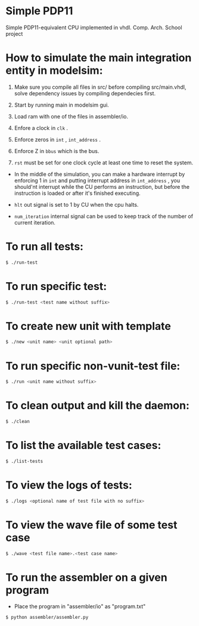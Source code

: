 # Simple PDP11
Simple PDP11-equivalent CPU implemented in vhdl. Comp. Arch. School project

# How to simulate the main integration entity in modelsim:

1. Make sure you compile all files in src/ before compiling src/main.vhdl, solve dependency issues by compiling dependecies first.

0. Start by running main in modelsim gui.

0. Load ram with one of the files in assembler/io.

0. Enfore a clock in `clk` .

0. Enforce zeros in `int` , `int_address` .

0. Enforce Z in `bbus` which is the bus.

0. `rst` must be set for one clock cycle at least one time to reset the system.

* In the middle of the simulation, you can make a hardware interrupt by enforcing 1 in `int` and putting interrupt address in `int_address` , you should'nt interrupt while the CU performs an instruction, but before the instruction is loaded or after it's finished executing.

* `hlt` out signal is set to 1 by CU when the cpu halts.

* `num_iteration` internal signal can be used to keep track of the number of current iteration.

# To run all tests:

``` bash
$ ./run-test
```

# To run specific test:

``` bash
$ ./run-test <test name without suffix>
```

# To create new unit with template

``` bash
$ ./new <unit name> <unit optional path>
```

# To run specific non-vunit-test file:

``` bash
$ ./run <unit name without suffix>
```

# To clean output and kill the daemon:

``` bash
$ ./clean
```

# To list the available test cases:

``` bash
$ ./list-tests
```

# To view the logs of tests:

``` bash
$ ./logs <optional name of test file with no suffix>
```

# To view the wave file of some test case

``` bash
$ ./wave <test file name>.<test case name>
```

# To run the assembler on a given program

* Place the program in "assembler/io" as "program.txt"

``` bash
$ python assembler/assembler.py 
```

